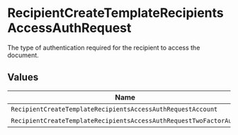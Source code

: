 # RecipientCreateTemplateRecipientsAccessAuthRequest

The type of authentication required for the recipient to access the document.


## Values

| Name                                                              | Value                                                             |
| ----------------------------------------------------------------- | ----------------------------------------------------------------- |
| `RecipientCreateTemplateRecipientsAccessAuthRequestAccount`       | ACCOUNT                                                           |
| `RecipientCreateTemplateRecipientsAccessAuthRequestTwoFactorAuth` | TWO_FACTOR_AUTH                                                   |